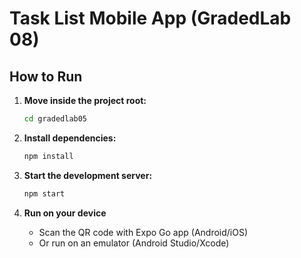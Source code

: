 # Task List Mobile App (GradedLab 08)

## How to Run

1. **Move inside the project root:**
   ```bash
   cd gradedlab05
   ```

2. **Install dependencies:**
   ```bash
   npm install
   ```

3. **Start the development server:**
   ```bash
   npm start
   ```

4. **Run on your device**
   - Scan the QR code with Expo Go app (Android/iOS)
   - Or run on an emulator (Android Studio/Xcode)